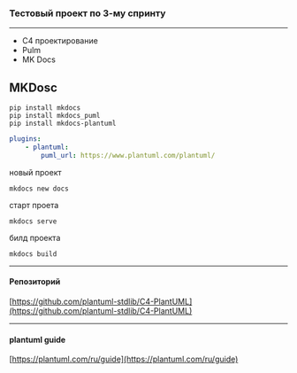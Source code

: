 ### Тестовый проект по 3-му спринту 

---
- C4 проектирование
- Pulm
- MK Docs

## MKDosc
```shell
pip install mkdocs
pip install mkdocs_puml
pip install mkdocs-plantuml
```
```yaml
plugins:
    - plantuml:
        puml_url: https://www.plantuml.com/plantuml/
```
новый проект
```shell
mkdocs new docs
```
старт проета

```shell
mkdocs serve
```
билд проекта

```shell
mkdocs build
```
---
#### Репозиторий
[https://github.com/plantuml-stdlib/C4-PlantUML](https://github.com/plantuml-stdlib/C4-PlantUML)

---
#### plantuml guide
[https://plantuml.com/ru/guide](https://plantuml.com/ru/guide)
